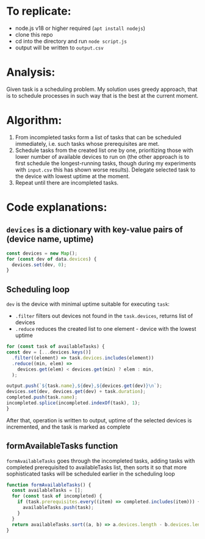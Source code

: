 # To replicate:

- node.js v18 or higher required (`apt install nodejs`)
- clone this repo
- cd into the directory and run `node script.js` 
- output will be written to `output.csv`

# Analysis:

Given task is a scheduling problem. My solution uses greedy approach, that is to schedule processes in such way that is the best at the current moment. 

# Algorithm:

1. From incompleted tasks form a list of tasks that can be scheduled immediately, i.e. such tasks whose prerequisites are met.
1. Schedule tasks from the created list one by one, prioritizing those with lower number of available devices to run on (the other approach is to first schedule the longest-running tasks, though during my experiments with `input.csv` this has shown worse results). Delegate selected task to the device with lowest uptime at the moment.
1. Repeat until there are incompleted tasks.

# Code explanations:

## `devices` is a dictionary with key-value pairs of (device name, uptime)
```js
const devices = new Map();
for (const dev of data.devices) {
  devices.set(dev, 0);
}
```

## Scheduling loop

`dev` is the device with minimal uptime suitable for executing `task`: 
- `.filter` filters out devices not found in the `task.devices`, returns list of devices
- `.reduce` reduces the created list to one element - device with the lowest uptime 
```js
for (const task of availableTasks) {
const dev = [...devices.keys()]
  .filter((element) => task.devices.includes(element))
  .reduce((min, elem) =>
    devices.get(elem) < devices.get(min) ? elem : min,
  );

output.push(`${task.name},${dev},${devices.get(dev)}\n`);
devices.set(dev, devices.get(dev) + task.duration);
completed.push(task.name);
incompleted.splice(incompleted.indexOf(task), 1);
}
```

After that, operation is written to output, uptime of the selected devices is incremented, and the task is marked as complete


## formAvailableTasks function

`formAvailableTasks` goes through the incompleted tasks, adding tasks with completed prerequisited to availableTasks list, then sorts it so that more sophisticated tasks will be scheduled earlier in the scheduling loop
```js
function formAvailableTasks() {
  const availableTasks = [];
  for (const task of incompleted) {
    if (task.prerequisites.every((item) => completed.includes(item))) {
      availableTasks.push(task);
    }
  }
  return availableTasks.sort((a, b) => a.devices.length - b.devices.length);
}
```
